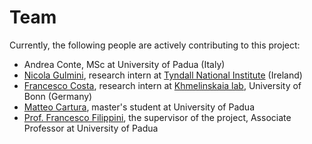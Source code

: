 # Team
Currently, the following people are actively contributing to this project:

- Andrea Conte, MSc at University of Padua (Italy)
- [Nicola Gulmini](https://www.linkedin.com/in/nicola-gulmini-576924135/), research intern at [Tyndall National Institute](https://www.tyndall.ie/) (Ireland)
- [Francesco Costa](https://github.com/FranceCosta), research intern at [Khmelinskaia lab](https://www.limes-institut-bonn.de/en/research/research-departments/unit-4/khmelinskaia-lab/khmelinskaia-lab-home/), University of Bonn (Germany)
- [Matteo Cartura](https://it.linkedin.com/in/matteo-cartura-927799181), master's student at University of Padua
- [Prof. Francesco Filippini](https://www.biologia.unipd.it/en/department/people/teacher-details/?tx_wfqbe_pi1%5Baccount%5D=francesco-filippini), the supervisor of the project, Associate Professor at University of Padua
